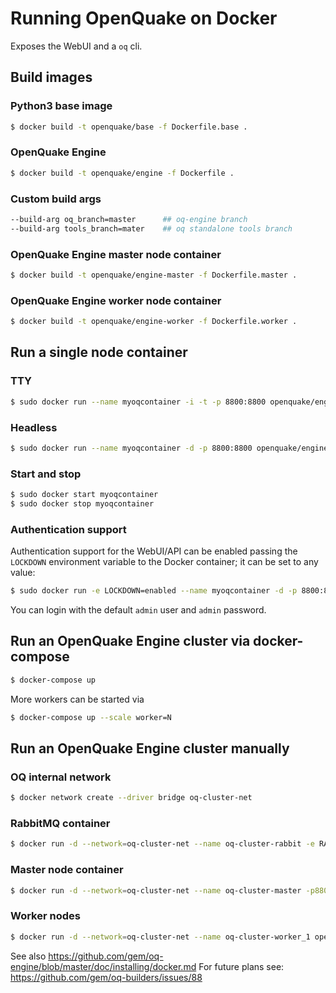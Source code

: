 # Running OpenQuake on Docker #

Exposes the WebUI and a `oq` cli.

## Build images ##

### Python3 base image

```bash
$ docker build -t openquake/base -f Dockerfile.base .
```

### OpenQuake Engine

```bash
$ docker build -t openquake/engine -f Dockerfile .
```
### Custom build args

```bash
--build-arg oq_branch=master      ## oq-engine branch
--build-arg tools_branch=mater    ## oq standalone tools branch
```

### OpenQuake Engine master node container

```bash
$ docker build -t openquake/engine-master -f Dockerfile.master .
```

### OpenQuake Engine worker node container

```bash
$ docker build -t openquake/engine-worker -f Dockerfile.worker .
```

## Run a single node container ##


### TTY ###

```bash
$ sudo docker run --name myoqcontainer -i -t -p 8800:8800 openquake/engine
```

### Headless ###

```bash
$ sudo docker run --name myoqcontainer -d -p 8800:8800 openquake/engine
```

### Start and stop ###

```bash
$ sudo docker start myoqcontainer
$ sudo docker stop myoqcontainer
```

### Authentication support

Authentication support for the WebUI/API can be enabled passing the `LOCKDOWN` environment variable to the Docker container; it can be set to any value:

```bash
$ sudo docker run -e LOCKDOWN=enabled --name myoqcontainer -d -p 8800:8800 openquake/engine
```

You can login with the default `admin` user and `admin` password.


## Run an OpenQuake Engine cluster via docker-compose

```bash
$ docker-compose up
```

More workers can be started via

```bash
$ docker-compose up --scale worker=N
```

## Run an OpenQuake Engine cluster manually

### OQ internal network

```bash
$ docker network create --driver bridge oq-cluster-net
```

### RabbitMQ container

```bash
$ docker run -d --network=oq-cluster-net --name oq-cluster-rabbit -e RABBITMQ_DEFAULT_VHOST=openquake -e RABBITMQ_DEFAULT_USER=openquake -e RABBITMQ_DEFAULT_PASS=openquake rabbitmq:3
```

### Master node container

```bash
$ docker run -d --network=oq-cluster-net --name oq-cluster-master -p8800:8800 openquake/engine-master
```

### Worker nodes

```bash
$ docker run -d --network=oq-cluster-net --name oq-cluster-worker_1 openquake/engine-worker
```

See also https://github.com/gem/oq-engine/blob/master/doc/installing/docker.md
For future plans see: https://github.com/gem/oq-builders/issues/88
